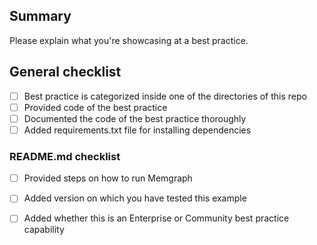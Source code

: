 ## Summary

Please explain what you're showcasing at a best practice.

## General checklist
- [ ] Best practice is categorized inside one of the directories of this repo
- [ ] Provided code of the best practice
- [ ] Documented the code of the best practice thoroughly
- [ ] Added requirements.txt file for installing dependencies

### README.md checklist
- [ ] Provided steps on how to run Memgraph
- [ ] Added version on which you have tested this example
- [ ] Added whether this is an Enterprise or Community best practice capability

